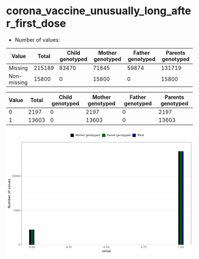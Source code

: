 # corona_vaccine_unusually_long_after_first_dose
- Number of values:

| Value | Total | Child genotyped | Mother genotyped | Father genotyped | Parents genotyped |
| ----- | ----- | --------------- | ---------------- | ---------------- |---------------- |
| Missing | 215189 | 83470 | 71845 | 59874 | 131719 |
| Non-missing | 15800 | 0 | 15800 | 0 | 15800 |

| Value | Total | Child genotyped | Mother genotyped | Father genotyped | Parents genotyped |
| ----- | ----- | --------------- | ---------------- | ---------------- |---------------- |
| 0 | 2197 | 0 | 2197 | 0 | 2197 |
| 1 | 13603 | 0 | 13603 | 0 | 13603 |



![](corona_vaccine_unusually_long_after_first_dose_n.png)



